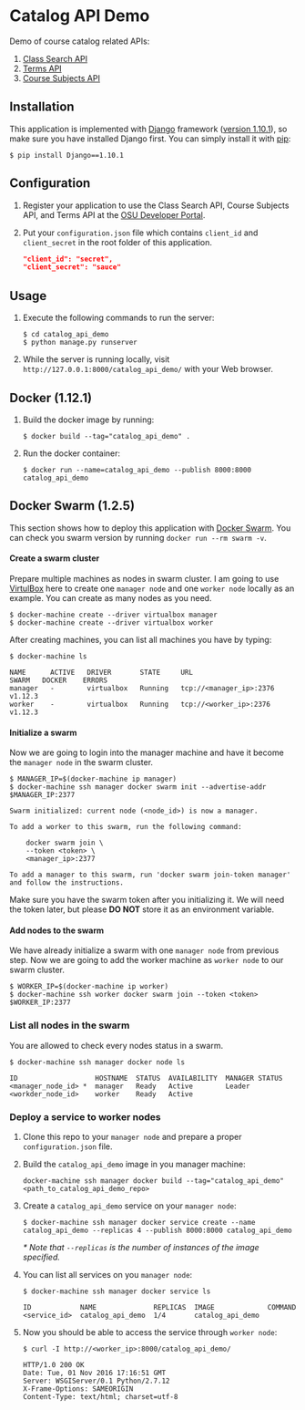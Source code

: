 Catalog API Demo
================

Demo of course catalog related APIs:

1. [Class Search API](https://github.com/osu-mist/class-search-api)
2. [Terms API](https://github.com/osu-mist/terms-api)
3. [Course Subjects API](https://github.com/osu-mist/course-subjects-api)

Installation
------------

This application is implemented with [Django](https://www.djangoproject.com/) framework ([version 1.10.1](https://docs.djangoproject.com/en/1.10/releases/1.10.1/)), so make sure you have installed Django first. You can simply install it with [pip](https://pip.pypa.io/en/latest/):
	
```
$ pip install Django==1.10.1
```

Configuration
-------------

1. Register your application to use the Class Search API, Course Subjects API, and Terms API at the [OSU Developer Portal](https://developer.oregonstate.edu/).
2. Put your `configuration.json` file which contains `client_id` and `client_secret` in the root folder of this application.

	```json
	"client_id": "secret",
	"client_secret": "sauce"
	```

Usage
-----

1. Execute the following commands to run the server:

	```
	$ cd catalog_api_demo
	$ python manage.py runserver
	```

2. While the server is running locally, visit `http://127.0.0.1:8000/catalog_api_demo/` with your Web browser.

Docker (1.12.1)
---------------

1. Build the docker image by running:
	
	```
	$ docker build --tag="catalog_api_demo" .
	```

2. Run the docker container:
	
	```
	$ docker run --name=catalog_api_demo --publish 8000:8000 catalog_api_demo
	```

Docker Swarm (1.2.5)
------------

This section shows how to deploy this application with [Docker Swarm](https://docs.docker.com/swarm/).
You can check you swarm version by running `docker run --rm swarm -v`.

#### Create a swarm cluster

Prepare multiple machines as nodes in swarm cluster. I am going to use [VirtulBox](https://www.virtualbox.org/) here to create one `manager node` and one `worker node` locally as an example. You can create as many nodes as you need.

```
$ docker-machine create --driver virtualbox manager
$ docker-machine create --driver virtualbox worker
```

After creating machines, you can list all machines you have by typing:

```
$ docker-machine ls

NAME      ACTIVE   DRIVER       STATE     URL                         SWARM   DOCKER    ERRORS
manager   -        virtualbox   Running   tcp://<manager_ip>:2376             v1.12.3
worker    -        virtualbox   Running   tcp://<worker_ip>:2376              v1.12.3
```

#### Initialize a swarm

Now we are going to login into the manager machine and have it become the `manager node` in the swarm cluster.

```
$ MANAGER_IP=$(docker-machine ip manager)
$ docker-machine ssh manager docker swarm init --advertise-addr $MANAGER_IP:2377

Swarm initialized: current node (<node_id>) is now a manager.

To add a worker to this swarm, run the following command:

	docker swarm join \
	--token <token> \
	<manager_ip>:2377

To add a manager to this swarm, run 'docker swarm join-token manager' and follow the instructions.
```

Make sure you have the swarm token after you initializing it. We will need the token later, but please **DO NOT** store it as an environment variable. 

#### Add nodes to the swarm

We have already initialize a swarm with one `manager node` from previous step. Now we are going to add the worker machine as `worker node` to our swarm cluster.

```
$ WORKER_IP=$(docker-machine ip worker)
$ docker-machine ssh worker docker swarm join --token <token> $WORKER_IP:2377
```

### List all nodes in the swarm

You are allowed to check every nodes status in a swarm.

```
$ docker-machine ssh manager docker node ls

ID                   HOSTNAME  STATUS  AVAILABILITY  MANAGER STATUS
<manager_node_id> *  manager   Ready   Active        Leader
<workder_node_id>    worker    Ready   Active
```

### Deploy a service to worker nodes

1. Clone this repo to your `manager node` and prepare a proper `configuration.json` file.

2. Build the `catalog_api_demo` image in you manager machine:

	```
	docker-machine ssh manager docker build --tag="catalog_api_demo" <path_to_catalog_api_demo_repo>
	```

2. Create a `catalog_api_demo` service on your `manager node`:

	```
	$ docker-machine ssh manager docker service create --name catalog_api_demo --replicas 4 --publish 8000:8000 catalog_api_demo
	```

	_* Note that `--replicas` is the number of instances of the image specified._

3. You can list all services on you `manager node`:

	```
	$ docker-machine ssh manager docker service ls

	ID            NAME              REPLICAS  IMAGE             COMMAND
	<service_id>  catalog_api_demo  1/4       catalog_api_demo
	```

4. Now you should be able to access the service through `worker node`:

	```
	$ curl -I http://<worker_ip>:8000/catalog_api_demo/

	HTTP/1.0 200 OK
	Date: Tue, 01 Nov 2016 17:16:51 GMT
	Server: WSGIServer/0.1 Python/2.7.12
	X-Frame-Options: SAMEORIGIN
	Content-Type: text/html; charset=utf-8
	```